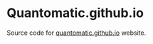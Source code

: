 # Quantomatic.github.io

Source code for [quantomatic.github.io](https://quantomatic.github.io/) website.
